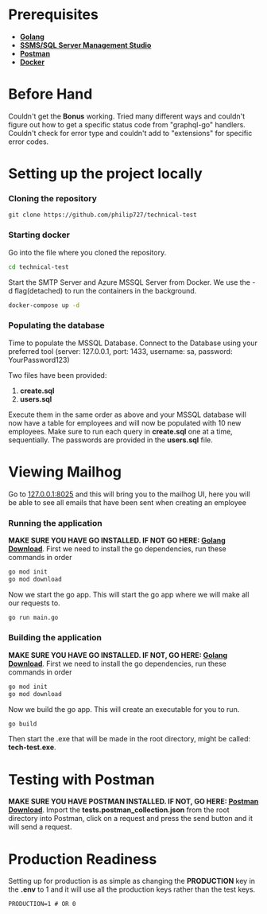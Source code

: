 # Prerequisites
 - **[Golang](https://golang.org/dl/)**
 - **[SSMS/SQL Server Management Studio](https://learn.microsoft.com/en-us/sql/ssms/download-sql-server-management-studio-ssms?view=sql-server-ver16)**
 - **[Postman](https://www.postman.com/downloads/)**
 - **[Docker](https://www.docker.com/products/cli/)**

# Before Hand
Couldn't get the **Bonus** working. Tried many different ways and couldn't figure out how to get a specific status code from "graphql-go" handlers. Couldn't check for error type and couldn't add to "extensions" for specific error codes.

# Setting up the project locally
###  Cloning the repository
```terminal
git clone https://github.com/philip727/technical-test
```
###  Starting docker
Go into the file where you cloned the repository.
```bash
cd technical-test
```
Start the SMTP Server and Azure MSSQL Server from Docker. We use the -d flag(detached) to run the containers in the background.
```bash
docker-compose up -d
```

### Populating the database
Time to populate the MSSQL Database. Connect to the Database using your preferred tool (server: 127.0.0.1, port: 1433, username: sa, password: YourPassword123)

Two files have been provided:
 1. **create.sql**
 2. **users.sql**
 
Execute them in the same order as above and your MSSQL database will now have a table for employees and will now be populated with 10 new employees. Make sure to run each query in **create.sql** one at a time, sequentially. The passwords are provided in the **users.sql** file.

# Viewing Mailhog
Go to [127.0.0.1:8025](http://127.0.0.1:8025) and this will bring you to the mailhog UI, here you will be able to see all emails that 
have been sent when creating an employee

### Running the application
**MAKE SURE YOU HAVE GO INSTALLED. IF NOT GO HERE: [Golang Download](https://golang.org/dl/)**.
First we need to install the go dependencies, run these commands in order
```bash
go mod init
go mod download
```
Now we start the go app. This will start the go app where we will make all our requests to.
```bash
go run main.go
```

### Building the application
**MAKE SURE YOU HAVE GO INSTALLED. IF NOT, GO HERE: [Golang Download](https://golang.org/dl/)**.
First we need to install the go dependencies, run these commands in order
```bash
go mod init
go mod download
```
Now we build the go app.  This will create an executable for you to run.
```bash
go build
```
Then start the .exe that will be made in the root directory, might be called: **tech-test.exe**.

#  Testing with Postman
**MAKE SURE YOU HAVE POSTMAN INSTALLED. IF NOT, GO HERE:  [Postman Download](https://www.postman.com/downloads/)**.
Import the **tests.postman_collection.json** from the root directory into Postman, click on a request and press the send button and it will send a request.

# Production Readiness
Setting up for production is as simple as changing the **PRODUCTION** key in the **.env** to 1 and it will use all the production keys rather than the test keys.
```dotenv
PRODUCTION=1 # OR 0
```


